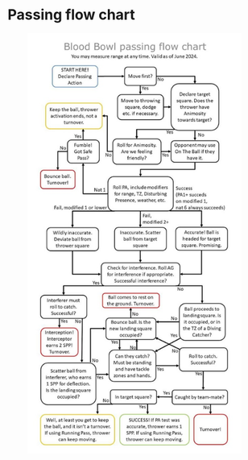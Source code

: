 # Passing flow chart

<figure><img src="../.gitbook/assets/image (5).png" alt=""><figcaption></figcaption></figure>
